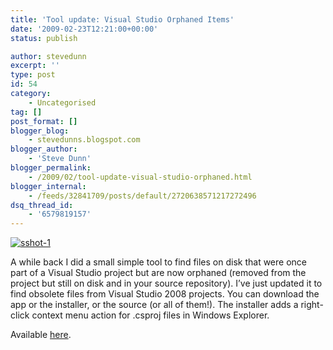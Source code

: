 ```yaml
---
title: 'Tool update: Visual Studio Orphaned Items'
date: '2009-02-23T12:21:00+00:00'
status: publish

author: stevedunn
excerpt: ''
type: post
id: 54
category:
    - Uncategorised
tag: []
post_format: []
blogger_blog:
    - stevedunns.blogspot.com
blogger_author:
    - 'Steve Dunn'
blogger_permalink:
    - /2009/02/tool-update-visual-studio-orphaned.html
blogger_internal:
    - /feeds/32841709/posts/default/2720638571217272496
dsq_thread_id:
    - '6579819157'
---
```

[![sshot-1](https://lh3.ggpht.com/_bIhihWOyLpw/SaKGl-hxlDI/AAAAAAAABiY/wuon1HPqglg/sshot-1_thumb%5B5%5D.png?imgmax=800 "sshot-1")](https://lh3.ggpht.com/_bIhihWOyLpw/SaKGkrGaYdI/AAAAAAAABiU/aP-HiGQpyes/s1600-h/sshot-1%5B7%5D.png)

A while back I did a small simple tool to find files on disk that were once part of a Visual Studio project but are now orphaned (removed from the project but still on disk and in your source repository). I’ve just updated it to find obsolete files from Visual Studio 2008 projects. You can download the app or the installer, or the source (or all of them!). The installer adds a right-click context menu action for .csproj files in Windows Explorer.

Available [here](https://stevedunns.googlepages.com/vsorphaneditemsfinder).